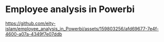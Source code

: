 # Employee analysis in Powerbi

https://github.com/eity-islam/employee_analysis_in_Powerbi/assets/159803256/afd69677-7e4f-4600-a07a-4349f7e07ddb

